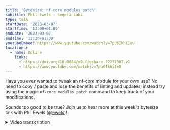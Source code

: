 ```yaml
---
title: 'Bytesize: nf-core modules patch'
subtitle: Phil Ewels - Seqera Labs
type: talk
startDate: '2023-03-07'
startTime: '13:00+01:00'
endDate: '2023-03-07'
endTime: '13:30+01:00'
youtubeEmbed: https://www.youtube.com/watch?v=7pu6Ikhi1eU
locations:
  - name: Online
    links:
      - https://doi.org/10.6084/m9.figshare.22231987.v1
      - https://www.youtube.com/watch?v=7pu6Ikhi1eU
---
```


Have you ever wanted to tweak an nf-core module for your own use? No need to copy / paste and lose the benefits of linting and updates, instead try using the magic `nf-core modules patch` command to keep track of your modifications.

Sounds too good to be true? Join us to hear more at this week's bytesize talk with Phil Ewels ([@ewels](https://github.com/ewels))!

<details markdown="1"><summary>Video transcription</summary>

:::note
The content has been edited to make it reader-friendly
:::

[0:01](https://www.youtube.com/watch?v=7pu6Ikhi1eU&t=1)
Hi everyone, welcome to today's nf-core bytesize talk. My name is Phil Ewels and today I will be talking to you about the `nf-core modules patch` functionality. This is a very simple functionality, so I'm thinking today's bytesize talk will be fairly short. Many people don't know that it exists and I think it could be quite useful, especially for people using nf-core tooling and the nf-core templates for pipelines, either private or custom, which are not going to be part of the main nf-core organization. This is where this tooling really, really shines. If you want to use the nf-core templates for stuff you're doing in-house, this talk is for you. I don't have any slides or anything, it's just going to be a live demo, I'm going to walk through how I use it and try and describe what it's doing in the back end and hopefully that will make sense to you.

[1:01](https://www.youtube.com/watch?v=7pu6Ikhi1eU&t=61)
Those of you who've seen me talk before will know that I love a good live demo, things usually go wrong, but that's part of the fun of it, so let's join me on this rollercoaster. Just before I kick off, a little bit of background information, what we're talking about here. For those of you familiar with this, apologies, but just to get everyone up to the same level: with nf-core we have a pipeline template for the whole pipeline and then in the last year or two with DSL2 we've been working with modules. These are wrappers around specific tools, so this is on pipeline level and is one workflow all the way through from start to end analysis. A module is just a single tool and we have shared modules which people can collaborate on, which you can install into a pipeline. When you make changes to a module, which is a centralised module, those changes can be easily integrated into every pipeline that is using that module.

[2:03](https://www.youtube.com/watch?v=7pu6Ikhi1eU&t=123)
The classic example and the one I'm going to be working with today would be FastQC, a QC tool for DNA sequencing data used by, I don't know how many pipelines within nf-core, but very many. We've been chatting on Slack yesterday and today about some updates. There's a new version of MultiQC that's come out and it's got some new options like `--memory`, `--svg` and stuff, and we've been talking about those updates and we can just do that in one pull request, one discussion on one module and then all the pipelines can just pull in those changes across the board and get that new functionality which is fantastic. So pipelines, modules.

[2:39](https://www.youtube.com/watch?v=7pu6Ikhi1eU&t=159)
In order to make all of this system work, it's really important that the code within the pipelines, the modules within the pipeline is the same as the code in the central modules repository. That makes sense. If you want to synchronise the two, you need to keep them tightly together. What that means though is you can't change the code in your pipeline. If you do that, the nf-core code linter will start complaining and tell you that you're not allowed to do that. What people have done before is, they take the centralised nf-core module and just copy it as a local module and then they can do whatever they want with it. They can change it and the linter won't complain. The downside of doing that is you're no longer in sync, so if there are updates that come into a centralised module, you won't see them, you won't be able to pull them in and you're effectively losing that collaborative aspect which is so powerful. This is where nf-core modules patch comes in as a stopgap if you like, a way for you to make changes to central modules in your pipeline - and your pipeline alone - whilst keeping the linter happy and keeping all the functionality about updating modules and so on. Hopefully that makes sense, if you want to ask me any questions at this point, shout, otherwise we can take questions at the end.

[4:02](https://www.youtube.com/watch?v=7pu6Ikhi1eU&t=242)
Now I will dive into a screenshare and show you how this thing works. Hopefully you can now all see my setup, I'll make the zoom toolbar as small as possible. My pet pipeline is the nf-core/methylseq pipeline, it's one of the first ones I ever wrote and it's one I'm still fairly involved with the maintenance for. Hopefully everyone is familiar with the idea of the nf-core lint command which runs all the code tests on every single module in all parts of the pipeline. Today for live demo purposes I'm going to do `modules lint` which just only lints the modules and not the entire pipeline and I'm actually going to make it just the fastQC module so things work nice and quickly.

[4:54](https://www.youtube.com/watch?v=7pu6Ikhi1eU&t=294)
If I run linting, make it a bit bigger, you can see that everything's fine, my pipeline's up to date with the central dev version of methylseq and I've got a couple of warnings about this module: there's a new version of software available and there's a new version of the central module available. But they're both warnings, they're not failures, so that's my starting point. We were talking about new fastQC functionality. This is VS-Code, I'm looking at the methylseq pipeline source code now. This is not the central modules repo, this is my pipeline. If I go into modules I've got the local ones and I've got nf-core, scroll down you can see I've got the fastQC one and this is the shared fastQC module. Now I could make changes and drop into local but I'm not going to do that today. Let's say that things are moving too slowly, I want to do something here myself. What I can do is drop something custom in here, let's say I'm going to have a new input channel to handle SVGs and I want to do it just on my pipeline. I'm going to hit save. You know, assume that I'm doing some valid change here and I've tested locally, the Nextflow side of things is working fine and it's doing what I want. Now if I rerun this linting test it's going to be unhappy with me because this lint test checks the version on the web on the nf-core modules repository, looks at the code there and checks the code that I have locally and in this case it says this code does not match the version of the module that you say you have and so that's a hard failure. All continuous integration tests on GitHub will start giving a red cross and failing and this is not a good situation. This is normally where you freak out and copy it to local or something.

[6:43](https://www.youtube.com/watch?v=7pu6Ikhi1eU&t=403)
But now I'm going to do some magic. Now I do `nf-core modules patch`. I run this command, it asks me which module I want to do it for, the FastQC, that's where I've made my changes and it just very quickly spits out some content. First things first, this is a diff, so this is where it's looked at the remote file and the local file for any changes. You can see it's picked up here that there's some code in my local chain copy which has changed. This looks right, this is what I just added, so it says there's an extra line here. Now these diff files are really cool because with diff you can generate these diff files or patch files and you can apply them on top of other files, so we can reapply this change at any time. That's what we do, we save this diff and if I go to git status you can see I've got changes to my modules.json file which is used by nf-core to track the synchronisation between my local pipeline and the shared modules repository. I've got the changes in the FastQC file which is the thing I just edited and saved and I've got a new file here called Fastqc.diff. If I go back into the VS-Code we can see that this diff file is just what was printed to the console here and it's just saying alongside the FastQC module, hey I've got some local changes here. Then if I go into modules.schema you can see if I find FastQC that we've got a new line that's been added in the JSON file here and it's just telling nf-core that there is a patch file that exists in this location.

[8:19](https://www.youtube.com/watch?v=7pu6Ikhi1eU&t=499)
Okay so great, what does that do? I can add all of this, let's make a new branch. Now if I go back to the lint commands, `nf-core modules lint`, which was failing, we're back to our starting position. Everything's fine, everything's happy. Now just to explain what's going on here, in the background I've still got those local changes but in the background when I do `nf-core lint`, the nf-core code is fetching the remote version from the nf-core modules repository but then it knows I have a patch file, that diff file. It stores that local copy it's got from the web, it applies the patch file on top and then it compares. That's why there are no changes. If I make some more changes in here again, so `val foo`, then that's not going to be in the patch file and it's going to fail. In fact it did a hard failure where it couldn't even figure out what was going on if I do it in a different place here. Then it will just fail again and say that something has changed. Then I could run `nf-core modules patch` again, it will update that diff file but now there's new changes are covered by the diff and everything will work again. Hopefully that makes sense.

[9:50](https://www.youtube.com/watch?v=7pu6Ikhi1eU&t=590)
What's cool is it's not just linting, this applies to. The same process works when I update modules. We've got this lint warning that there's a new version of this module available. I can also do `nf-core modules update`, let's just do FastQC and hopefully, yes, there we go. It has updated the module for me, so it's gone to the nf-core remote with a shared one and it's updated my local copy and then it's managed to still reapply the patch file on top of a new updated version and save that there. `nf-core update` still works, which is like magic, I think. We can see these are all the new changes that have come in. There's a new git_sha for this module for the latest version when you can see the changes which happened when I updated the module.

[10:49](https://www.youtube.com/watch?v=7pu6Ikhi1eU&t=649)
Right, hopefully that's all you need to know, everything works beautifully, but I thought for completeness, I would also show you one small complication of when things could go wrong. We got a hint of it a second ago, actually. Something that could happen is if I do reset, so just go back to when we first made the patch before we updated. Now I can add a different change here. Now I'm going to add `--svg` onto the FastQC command itself. I execute `git diff`and you can see it's the same, `nf-core modules lint fastqc`, you can see it's the same, this is all the same, `nf-core modules patch fastqc`, yes, regenerate the patch, okay, so now our patch file has got two changes here, that's good, and `nf-core modules lint fastqc`. It's the second change, but everything is exactly the same so far. Now the tricky bit comes now, if I go to `nf-core modules update fastqc`, just like I did before, it will fail.

[12:14](https://www.youtube.com/watch?v=7pu6Ikhi1eU&t=734)
Now what's happened here, I've got a couple of warning messages saying it's failed to apply the patch. You will have to apply the patch manually. This is a little bit like when you are working on code and you put in a pull request and you get a merge conflict, there have been changes that have happened on the central nf-core modules repository, and there have been my local changes which I've done with those patch files, and the tool can't automatically figure out how to reconcile those two changes. What it's done is it's just clobbered my local changes. If I go in here, you can see it's made the updates, but I've lost all my custom changes and it's just overwritten it with what was on the remote copy. All I have to do is I have to go back in and I have to just recreate this patch. I can go back in and go `--svg` and `val svg`, and then rerun nf-core modules patch. That's fine, so just bear that in mind. Sometimes when you do updates and you have local patches, you might need to do a little bit of fiddling. Just be careful with always running git commit before you do stuff, because then you don't lose anything and you can easily see which changes are happening.

[13:28](https://www.youtube.com/watch?v=7pu6Ikhi1eU&t=808)
Right, that's my live demo. Hopefully everybody followed along with that and it made sense. Yes, sorry. Fran says in the comments that when I said earlier about shouting, you can shout literally if you want to, but also then just you can ask. Happy to take any questions and hopefully this will be useful for some of you.

(host) You can unmute yourself now if you want to ask questions. Lots of happy people, very few questions.

(speaker) That's good. It's quite a nice, neat little small topic to discuss, so I had plenty of time for it.

[14:20](https://www.youtube.com/watch?v=7pu6Ikhi1eU&t=860)
(question) Sure, but what happens if you realize that you actually have more changes than you actually want to include, like if there's something that make the whole pipeline fail or whatever. Can you undo the patch.

(speaker) When you do the update, you mean?

(question cont.) No, when you have written something, you get errors and it's like, ah, but this is because I did something manual that I want to be different. You do a patch and then you realize, oops, actually that was something completely different and messed everything up.

(answer) Then it's no difference if you made changes in any other way. You just go back and you look at your git changes and you revert in git or whatever. This part of the workflow is specific to just the nf-core tooling, just the linting, the updating. It's coming in at the end once you've already fiddled around and made Nextflow in your pipeline work properly in the way you want it to.

(host) Cool. Then thank you very much. Also thank you everyone for listening and as usual, I would like to thank the Chan Zuckerberg Initiative for funding our bytesize talks and "Hello" also to Maxime.

</details>

